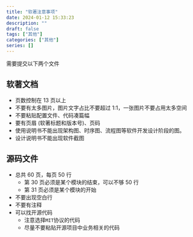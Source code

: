 ```yaml
---
title: "软著注意事项"
date: 2024-01-12 15:33:23
description: ""
draft: false
tags: ["其他"]
categories: ["其他"]
series: []
---
```


需要提交以下两个文件

## 软著文档

- 页数控制在 13 页以上
- 不要有太多图片，图片文字占比不要超过 1:1，一张图片不要占用太多空间
- 不要粘贴配置文件、代码凑篇幅
- 要有页眉 (软著标题和版本号)、页码
- 使用说明书不能出现架构图、时序图、流程图等软件开发设计阶段的图。
- 设计说明书不能出现软件截图

## 源码文件

- 总共 60 页，每页 50 行
  - 第 30 页必须是某个模块的结束，可以不够 50 行
  - 第 31 页必须是某个模块的开始
- 不要出现空白行
- 不要有注释
- 可以找开源代码
  - 注意选择`MIT`协议的代码
  - 尽量不要粘贴开源项目中业务相关的代码

